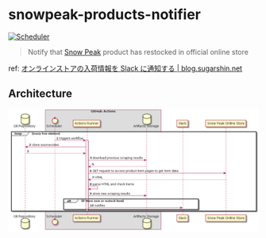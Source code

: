 # snowpeak-products-notifier

[![Scheduler](https://github.com/sugarshin/snowpeak-products-notifier/actions/workflows/schedule.yml/badge.svg)](https://github.com/sugarshin/snowpeak-products-notifier/actions/workflows/schedule.yml)

> Notify that [Snow Peak](https://www.snowpeak.co.jp/) product has restocked in official online store

ref: [オンラインストアの入荷情報を Slack に通知する | blog.sugarshin.net](https://blog.sugarshin.net/2020/08/26/sp-product-arrival-notifier/)

## Architecture

![](./architecture.png)
